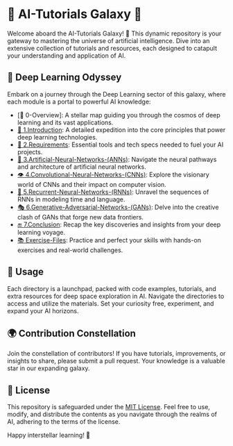 # 🚀 AI-Tutorials Galaxy 🌌

Welcome aboard the AI-Tutorials Galaxy! 🌟 This dynamic repository is your gateway to mastering the universe of artificial intelligence. Dive into an extensive collection of tutorials and resources, each designed to catapult your understanding and application of AI.

## 🧠 Deep Learning Odyssey

Embark on a journey through the Deep Learning sector of this galaxy, where each module is a portal to powerful AI knowledge:

- [🌟 0-Overview]: A stellar map guiding you through the cosmos of deep learning and its vast applications.
- [📘 1.Introduction](): A detailed expedition into the core principles that power deep learning technologies.
- [🔧 2.Requirements](): Essential tools and tech specs needed to fuel your AI projects.
- [🧠 3.Artificial-Neural-Networks-(ANNs)](): Navigate the neural pathways and architecture of artificial neural networks.
- [👁 4.Convolutional-Neural-Networks-(CNNs)](): Explore the visionary world of CNNs and their impact on computer vision.
- [🔁 5.Recurrent-Neural-Networks-(RNNs)](): Unravel the sequences of RNNs in modeling time and language.
- [🎭 6.Generative-Adversarial-Networks-(GANs)](): Delve into the creative clash of GANs that forge new data frontiers.
- [🔚 7.Conclusion](): Recap the key discoveries and insights from your deep learning voyage.
- [📚 Exercise-Files](): Practice and perfect your skills with hands-on exercises and real-world challenges.

## 🚀 Usage

Each directory is a launchpad, packed with code examples, tutorials, and extra resources for deep space exploration in AI. Navigate the directories to access and utilize the materials. Set your curiosity free, experiment, and expand your AI horizons.

## 🌍 Contribution Constellation

Join the constellation of contributors! If you have tutorials, improvements, or insights to share, please submit a pull request. Your knowledge is a valuable star in our expanding galaxy.

## 📜 License

This repository is safeguarded under the [MIT License](https://chat.openai.com/c/LICENSE). Feel free to use, modify, and distribute the contents as you navigate through the realms of AI, adhering to the terms of the license.

Happy interstellar learning! 🌠

